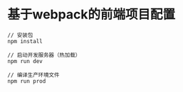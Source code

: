 # 基于webpack的前端项目配置

```
// 安装包
npm install

// 启动开发服务器（热加载）
npm run dev

// 编译生产环境文件
npm run prod
```
